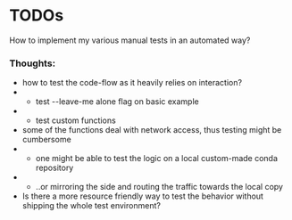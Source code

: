 # TODOs

How to implement my various manual tests in an automated way?

### Thoughts:

* how to test the code-flow as it heavily relies on interaction?
* * test --leave-me alone flag on basic example
* * test custom functions
* some of the functions deal with network access, thus testing might be cumbersome
* * one might be able to test the logic on a local custom-made conda repository
* * ..or mirroring the side and routing the traffic towards the local copy
* Is there a more resource friendly way to test the behavior without shipping the whole test environment?